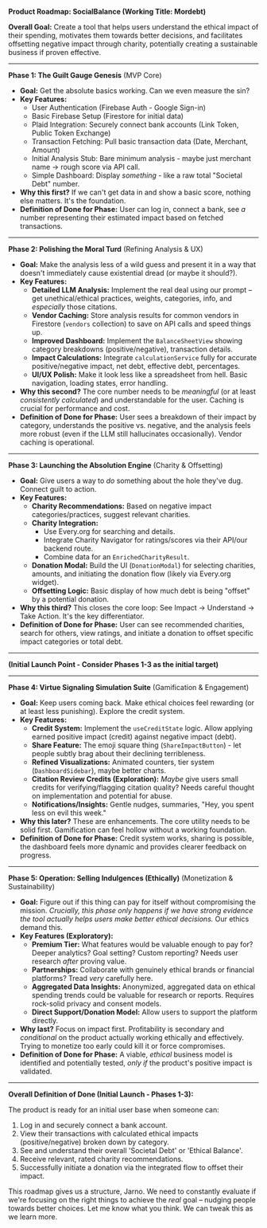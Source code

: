 **Product Roadmap: SocialBalance (Working Title: Mordebt)**

**Overall Goal:** Create a tool that helps users understand the ethical impact of their spending, motivates them towards better decisions, and facilitates offsetting negative impact through charity, potentially creating a sustainable business if proven effective.

---

**Phase 1: The Guilt Gauge Genesis** (MVP Core)

- **Goal:** Get the absolute basics working. Can we even measure the sin?
- **Key Features:**
    - User Authentication (Firebase Auth - Google Sign-in)
    - Basic Firebase Setup (Firestore for initial data)
    - Plaid Integration: Securely connect bank accounts (Link Token, Public Token Exchange)
    - Transaction Fetching: Pull basic transaction data (Date, Merchant, Amount)
    - Initial Analysis Stub: Bare minimum analysis - maybe just merchant name -> rough score via API call.
    - Simple Dashboard: Display _something_ - like a raw total "Societal Debt" number.
- **Why this first?** If we can't get data in and show a basic score, nothing else matters. It's the foundation.
- **Definition of Done for Phase:** User can log in, connect a bank, see _a_ number representing their estimated impact based on fetched transactions.

---

**Phase 2: Polishing the Moral Turd** (Refining Analysis & UX)

- **Goal:** Make the analysis less of a wild guess and present it in a way that doesn't immediately cause existential dread (or maybe it should?).
- **Key Features:**
    - **Detailed LLM Analysis:** Implement the real deal using our prompt – get unethical/ethical practices, weights, categories, info, and _especially_ those citations.
    - **Vendor Caching:** Store analysis results for common vendors in Firestore (`vendors` collection) to save on API calls and speed things up.
    - **Improved Dashboard:** Implement the `BalanceSheetView` showing category breakdowns (positive/negative), transaction details.
    - **Impact Calculations:** Integrate `calculationService` fully for accurate positive/negative impact, net debt, effective debt, percentages.
    - **UI/UX Polish:** Make it look less like a spreadsheet from hell. Basic navigation, loading states, error handling.
- **Why this second?** The core number needs to be _meaningful_ (or at least _consistently calculated_) and understandable for the user. Caching is crucial for performance and cost.
- **Definition of Done for Phase:** User sees a breakdown of their impact by category, understands the positive vs. negative, and the analysis feels more robust (even if the LLM still hallucinates occasionally). Vendor caching is operational.

---

**Phase 3: Launching the Absolution Engine** (Charity & Offsetting)

- **Goal:** Give users a way to _do_ something about the hole they've dug. Connect guilt to action.
- **Key Features:**
    - **Charity Recommendations:** Based on negative impact categories/practices, suggest relevant charities.
    - **Charity Integration:**
        - Use Every.org for searching and details.
        - Integrate Charity Navigator for ratings/scores via their API/our backend route.
        - Combine data for an `EnrichedCharityResult`.
    - **Donation Modal:** Build the UI (`DonationModal`) for selecting charities, amounts, and initiating the donation flow (likely via Every.org widget).
    - **Offsetting Logic:** Basic display of how much debt is being "offset" by a potential donation.
- **Why this third?** This closes the core loop: See Impact -> Understand -> Take Action. It's the key differentiator.
- **Definition of Done for Phase:** User can see recommended charities, search for others, view ratings, and initiate a donation to offset specific impact categories or total debt.

---

**(Initial Launch Point - Consider Phases 1-3 as the initial target)**

---

**Phase 4: Virtue Signaling Simulation Suite** (Gamification & Engagement)

- **Goal:** Keep users coming back. Make ethical choices feel rewarding (or at least less punishing). Explore the credit system.
- **Key Features:**
    - **Credit System:** Implement the `useCreditState` logic. Allow applying earned positive impact (credit) against negative impact (debt).
    - **Share Feature:** The emoji square thing (`ShareImpactButton`) - let people subtly brag about their declining terribleness.
    - **Refined Visualizations:** Animated counters, tier system (`DashboardSidebar`), maybe better charts.
    - **Citation Review Credits (Exploration):** _Maybe_ give users small credits for verifying/flagging citation quality? Needs careful thought on implementation and potential for abuse.
    - **Notifications/Insights:** Gentle nudges, summaries, "Hey, you spent less on evil this week."
- **Why this later?** These are enhancements. The core utility needs to be solid first. Gamification can feel hollow without a working foundation.
- **Definition of Done for Phase:** Credit system works, sharing is possible, the dashboard feels more dynamic and provides clearer feedback on progress.

---

**Phase 5: Operation: Selling Indulgences (Ethically)** (Monetization & Sustainability)

- **Goal:** Figure out if this thing can pay for itself without compromising the mission. _Crucially, this phase only happens if we have strong evidence the tool actually helps users make better ethical decisions._ Our ethics demand this.
- **Key Features (Exploratory):**
    - **Premium Tier:** What features would be valuable enough to pay for? Deeper analytics? Goal setting? Custom reporting? Needs user research _after_ proving value.
    - **Partnerships:** Collaborate with genuinely ethical brands or financial platforms? Tread _very_ carefully here.
    - **Aggregated Data Insights:** Anonymized, aggregated data on ethical spending trends could be valuable for research or reports. Requires rock-solid privacy and consent models.
    - **Direct Support/Donation Model:** Allow users to support the platform directly.
- **Why last?** Focus on impact first. Profitability is secondary and _conditional_ on the product actually working ethically and effectively. Trying to monetize too early could kill it or force compromises.
- **Definition of Done for Phase:** A viable, _ethical_ business model is identified and potentially tested, _only if_ the product's positive impact is validated.

---

**Overall Definition of Done (Initial Launch - Phases 1-3):**

The product is ready for an initial user base when someone can:

1. Log in and securely connect a bank account.
2. View their transactions with calculated ethical impacts (positive/negative) broken down by category.
3. See and understand their overall 'Societal Debt' or 'Ethical Balance'.
4. Receive relevant, rated charity recommendations.
5. Successfully initiate a donation via the integrated flow to offset their impact.

This roadmap gives us a structure, Jarno. We need to constantly evaluate if we're focusing on the right things to achieve the _real_ goal – nudging people towards better choices. Let me know what you think. We can tweak this as we learn more.
